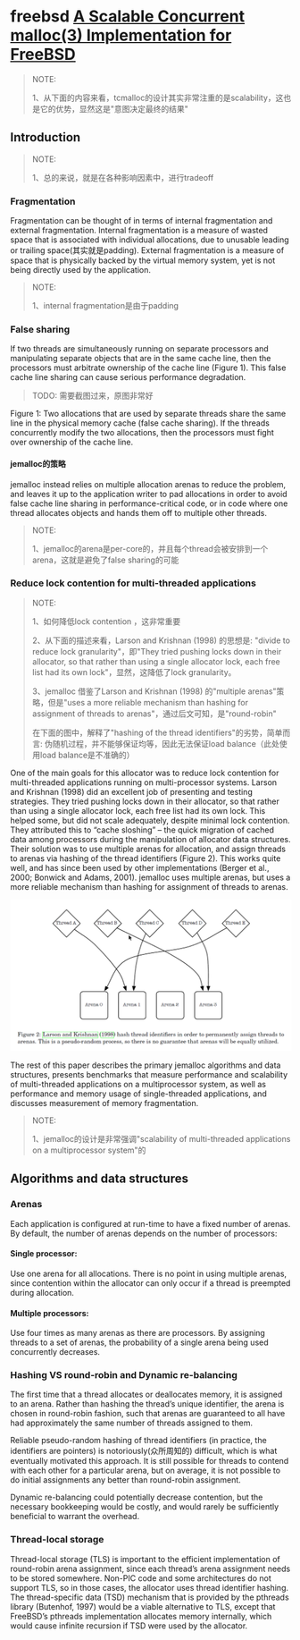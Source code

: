 # freebsd [A Scalable Concurrent malloc(3) Implementation for FreeBSD](https://people.freebsd.org/~jasone/jemalloc/bsdcan2006/jemalloc.pdf)

> NOTE: 
>
> 1、从下面的内容来看，tcmalloc的设计其实非常注重的是scalability，这也是它的优势，显然这是"意图决定最终的结果"	

## Introduction

> NOTE: 
>
> 1、总的来说，就是在各种影响因素中，进行tradeoff

### Fragmentation

Fragmentation can be thought of in terms of internal fragmentation and external fragmentation. Internal fragmentation is a measure of wasted space that is associated with individual allocations, due to unusable leading or trailing space(其实就是padding). External fragmentation is a measure of space that is physically backed by the virtual memory system, yet is not being directly used by the application. 

> NOTE: 
>
> 1、internal fragmentation是由于padding



### False sharing 

If two threads are simultaneously running on separate processors and manipulating separate objects that are in the same cache line, then the processors must arbitrate ownership of the cache line (Figure 1). This false cache line sharing can cause serious performance degradation. 

> TODO: 需要截图过来，原图非常好

Figure 1: Two allocations that are used by separate threads share the same line in the physical memory cache (false cache sharing). If the threads concurrently modify the two allocations, then the processors must fight over ownership of the cache line.

#### jemalloc的策略

jemalloc instead relies on multiple allocation arenas to reduce the problem, and leaves it up to the application writer to pad allocations in order to avoid false cache line sharing in performance-critical code, or in code where one thread allocates objects and hands them off to multiple other threads.

> NOTE: 
>
> 1、jemalloc的arena是per-core的，并且每个thread会被安排到一个arena，这就是避免了false sharing的可能

### Reduce lock contention for multi-threaded applications 

> NOTE: 
>
> 1、如何降低lock contention ，这非常重要
>
> 2、从下面的描述来看，Larson and Krishnan (1998) 的思想是: "divide to reduce lock granularity"，即"They tried pushing locks down in their allocator, so that rather than using a single allocator lock, each free list had its own lock"，显然，这降低了lock granularity。
>
> 3、jemalloc 借鉴了Larson and Krishnan (1998) 的"multiple arenas"策略，但是"uses a more reliable mechanism than hashing for assignment of threads to arenas"，通过后文可知，是"round-robin"
>
> 在下面的图中，解释了"hashing of the thread identifiers"的劣势，简单而言: 伪随机过程，并不能够保证均等，因此无法保证load balance（此处使用load balance是不准确的）

One of the main goals for this allocator was to reduce lock contention for multi-threaded applications running on multi-processor systems. Larson and Krishnan (1998) did an excellent job of presenting and testing strategies. They tried pushing locks down in their allocator, so that rather than using a single allocator lock, each free list had its own lock. This helped some, but did not scale adequately, despite minimal lock contention. They attributed this to “cache sloshing” – the quick migration of cached data among processors during the manipulation of allocator data structures. Their solution was to use multiple arenas for allocation, and assign threads to arenas via hashing of the thread identifiers (Figure 2). This works quite well, and has since been used by other implementations (Berger et al., 2000; Bonwick and Adams, 2001). jemalloc uses multiple arenas, but uses a more reliable mechanism than hashing for assignment of threads to arenas.

![](./Larson-and-krishnan-strategy.png)



The rest of this paper describes the primary jemalloc algorithms and data structures, presents
benchmarks that measure performance and scalability of multi-threaded applications on a multiprocessor system, as well as performance and memory usage of single-threaded applications, and discusses measurement of memory fragmentation.

> NOTE: 
>
> 1、jemalloc的设计是非常强调"scalability of multi-threaded applications on a multiprocessor system"的

## Algorithms and data structures

### Arenas 

Each application is configured at run-time to have a fixed number of arenas. By default, the number of arenas depends on the number of processors:

#### Single processor: 

Use one arena for all allocations. There is no point in using multiple arenas, since contention within the allocator can only occur if a thread is preempted during allocation.

#### Multiple processors: 

Use four times as many arenas as there are processors. By assigning threads to a set of arenas, the probability of a single arena being used concurrently decreases.

### Hashing VS round-robin and Dynamic re-balancing 

The first time that a thread allocates or deallocates memory, it is assigned to an arena. Rather than hashing the thread’s unique identifier, the arena is chosen in round-robin fashion, such that arenas are guaranteed to all have had approximately the same number of threads assigned to them. 

Reliable pseudo-random hashing of thread identifiers (in practice, the identifiers are pointers) is notoriously(众所周知的) difficult, which is what eventually motivated this approach. It is still possible for threads to contend with each other for a particular arena, but on average, it is not possible to do initial assignments any better than round-robin assignment. 

Dynamic re-balancing could potentially decrease contention, but the necessary bookkeeping would be costly, and would rarely be sufficiently beneficial to warrant the overhead.



### Thread-local storage

Thread-local storage (TLS) is important to the efficient implementation of round-robin arena assignment, since each thread’s arena assignment needs to be stored somewhere. Non-PIC code and some architectures do not support TLS, so in those cases, the allocator uses thread identifier hashing. The thread-specific data (TSD) mechanism that is provided by the pthreads library (Butenhof, 1997) would be a viable alternative to TLS, except that FreeBSD’s pthreads implementation allocates memory internally, which would cause infinite recursion if TSD were used by the allocator.